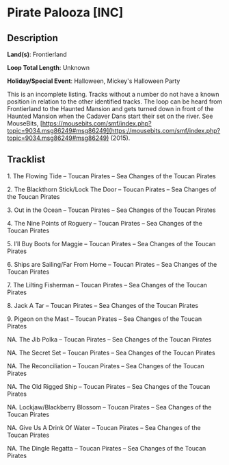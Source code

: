 # Pirate Palooza [INC]

## Description

**Land(s)**: Frontierland

**Loop Total Length**: Unknown

**Holiday/Special Event**: Halloween, Mickey's Halloween Party

This is an incomplete listing. Tracks without a number do not have a known position in relation to the other identified tracks.
The loop can be heard from Frontierland to the Haunted Mansion and gets turned down in front of the Haunted Mansion when the Cadaver Dans start their set on the river. See MouseBits, [https://mousebits.com/smf/index.php?topic=9034.msg86249#msg86249](https://mousebits.com/smf/index.php?topic=9034.msg86249#msg86249) (2015).

## Tracklist

1\. The Flowing Tide – Toucan Pirates – Sea Changes of the Toucan Pirates



2\. The Blackthorn Stick/Lock The Door – Toucan Pirates – Sea Changes of the Toucan Pirates



3\. Out in the Ocean – Toucan Pirates – Sea Changes of the Toucan Pirates



4\. The Nine Points of Roguery – Toucan Pirates – Sea Changes of the Toucan Pirates



5\. I’ll Buy Boots for Maggie – Toucan Pirates – Sea Changes of the Toucan Pirates



6\. Ships are Sailing/Far From Home – Toucan Pirates – Sea Changes of the Toucan Pirates



7\. The Lilting Fisherman – Toucan Pirates – Sea Changes of the Toucan Pirates



8\. Jack A Tar – Toucan Pirates – Sea Changes of the Toucan Pirates



9\. Pigeon on the Mast – Toucan Pirates – Sea Changes of the Toucan Pirates



NA\. The Jib Polka – Toucan Pirates – Sea Changes of the Toucan Pirates



NA\. The Secret Set – Toucan Pirates – Sea Changes of the Toucan Pirates



NA\. The Reconciliation – Toucan Pirates – Sea Changes of the Toucan Pirates



NA\. The Old Rigged Ship – Toucan Pirates – Sea Changes of the Toucan Pirates



NA\. Lockjaw/Blackberry Blossom – Toucan Pirates – Sea Changes of the Toucan Pirates



NA\. Give Us A Drink Of Water – Toucan Pirates – Sea Changes of the Toucan Pirates



NA\. The Dingle Regatta – Toucan Pirates – Sea Changes of the Toucan Pirates


